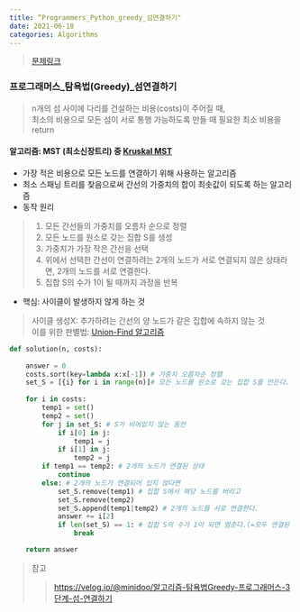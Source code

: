 ```yaml
---
title: “Programmers_Python_greedy_섬연결하기"
date: 2021-06-18
categories: Algorithms
---
```

> [문제링크](https://programmers.co.kr/learn/courses/30/parts/12244)


### 프로그래머스_탐욕법(Greedy)_섬연결하기
> n개의 섬 사이에 다리를 건설하는 비용(costs)이 주어질 때, <br>
  최소의 비용으로 모든 섬이 서로 통행 가능하도록 만들 때 필요한 최소 비용을 return 

#### 알고리즘: MST (최소신장트리) 중 [Kruskal MST](https://ko.wikipedia.org/wiki/크러스컬_알고리즘)
- 가장 적은 비용으로 모든 노드를 연결하기 위해 사용하는 알고리즘
- 최소 스패닝 트리를 찾음으로써 간선의 가중치의 합이 최솟값이 되도록 하는 알고리즘
- 동작 원리

> 1. 모든 간선들의 가중치를 오름차 순으로 정렬
> 2. 모든 노드를 원소로 갖는 집합 S를 생성
> 3. 가중치가 가장 작은 간선을 선택
> 4. 위에서 선택한 간선이 연결하려는 2개의 노드가 서로 연결되지 않은 상태라면, 2개의 노드를 서로 연결한다.
> 5. 집합 S의 수가 1이 될 때까지 과정을 반복

- 핵심:  사이클이 발생하지 않게 하는 것
> 사이클 생성X: 추가하려는 간선의 양 노드가 같은 집합에 속하지 않는 것<br>
> 이를 위한 판별법: [Union-Find 알고리즘](https://www.geeksforgeeks.org/union-find-algorithm-set-2-union-by-rank/)

  
```python
def solution(n, costs):
    
    answer = 0
    costs.sort(key=lambda x:x[-1]) # 가중치 오름차순 정렬
    set_S = [{i} for i in range(n)]# 모든 노드를 원소로 갖는 집합 S를 만든다.
    
    for i in costs:  
        temp1 = set()
        temp2 = set()
        for j in set_S: # S가 비어있지 않는 동안
            if i[0] in j:
                temp1 = j
            if i[1] in j:
                temp2 = j
        if temp1 == temp2: # 2개의 노드가 연결된 상태
            continue
        else: # 2개의 노드가 연결되어 있지 않다면
            set_S.remove(temp1) # 집합 S에서 해당 노드를 버리고
            set_S.remove(temp2)
            set_S.append(temp1|temp2) # 2개의 노드를 서로 연결한다.
            answer += i[2]
            if len(set_S) == 1: # 집합 S의 수가 1이 되면 멈춘다.(=모두 연결된 상태)
                break

    return answer
```

>참고
>> https://velog.io/@minidoo/알고리즘-탐욕법Greedy-프로그래머스-3단계-섬-연결하기
